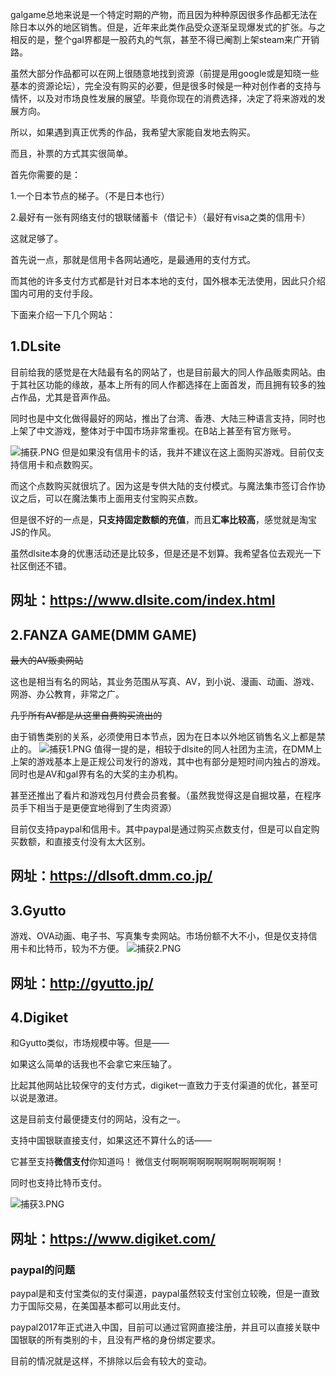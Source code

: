 galgame总地来说是一个特定时期的产物，而且因为种种原因很多作品都无法在除日本以外的地区销售。但是，近年来此类作品受众逐渐呈现爆发式的扩张。与之相反的是，整个gal界都是一股药丸的气氛，甚至不得已阉割上架steam来广开销路。

虽然大部分作品都可以在网上很随意地找到资源（前提是用google或是知晓一些基本的资源论坛），完全没有购买的必要，但是很多时候是一种对创作者的支持与情怀，以及对市场良性发展的展望。毕竟你现在的消费选择，决定了将来游戏的发展方向。

所以，如果遇到真正优秀的作品，我希望大家能自发地去购买。

而且，补票的方式其实很简单。

首先你需要的是：

1.一个日本节点的梯子。（不是日本也行）

2.最好有一张有网络支付的银联储蓄卡（借记卡）（最好有visa之类的信用卡）

这就足够了。

首先说一点，那就是信用卡各网站通吃，是最通用的支付方式。

而其他的许多支付方式都是针对日本本地的支付，国外根本无法使用，因此只介绍国内可用的支付手段。

下面来介绍一下几个网站：

## 1.DLsite
目前给我的感觉是在大陆最有名的网站了，也是目前最大的同人作品贩卖网站。由于其社区功能的缘故，基本上所有的同人作都选择在上面首发，而且拥有较多的独占作品，尤其是音声作品。

同时也是中文化做得最好的网站，推出了台湾、香港、大陆三种语言支持，同时也上架了中文游戏，整体对于中国市场非常重视。在B站上甚至有官方账号。

![捕获.PNG](https://i.loli.net/2020/06/15/CIkbcy5DnuqQjxg.png)
但是如果没有信用卡的话，我并不建议在这上面购买游戏。目前仅支持信用卡和点数购买。

而这个点数购买就很坑了。因为这是专供大陆的支付模式。与魔法集市签订合作协议之后，可以在魔法集市上面用支付宝购买点数。

但是很不好的一点是，**只支持固定数额的充值**，而且**汇率比较高**，感觉就是淘宝JS的作风。

虽然dlsite本身的优惠活动还是比较多，但是还是不划算。我希望各位去观光一下社区倒还不错。
## 网址：https://www.dlsite.com/index.html
## 2.FANZA GAME(DMM GAME)
~~最大的AV贩卖网站~~

这也是相当有名的网站，其业务范围从写真、AV，到小说、漫画、动画、游戏、网游、办公教育，非常之广。

~~几乎所有AV都是从这里自费购买流出的~~

由于销售类别的关系，必须使用日本节点，因为在日本以外地区销售名义上都是禁止的。
![捕获1.PNG](https://i.loli.net/2020/06/15/axI6cdYgGfATCJr.png)
值得一提的是，相较于dlsite的同人社团为主流，在DMM上上架的游戏基本上是正规公司发行的游戏，其中也有部分是短时间内独占的游戏。同时也是AV和gal界有名的大奖的主办机构。

甚至还推出了看片和游戏包月付费会员套餐。（虽然我觉得这是自掘坟墓，在程序员手下相当于是更便宜地得到了生肉资源）

目前仅支持paypal和信用卡。其中paypal是通过购买点数支付，但是可以自定购买数额，和直接支付没有太大区别。
## 网址：https://dlsoft.dmm.co.jp/
## 3.Gyutto
游戏、OVA动画、电子书、写真集专卖网站。市场份额不大不小，但是仅支持信用卡和比特币，较为不方便。
![捕获2.PNG](https://i.loli.net/2020/06/15/fHqyDbCXYhdONan.png)
## 网址：http://gyutto.jp/
## 4.Digiket
和Gyutto类似，市场规模中等。但是——

如果这么简单的话我也不会拿它来压轴了。

比起其他网站比较保守的支付方式，digiket一直致力于支付渠道的优化，甚至可以说是激进。

这是目前支付最便捷支付的网站，没有之一。

支持中国银联直接支付，如果这还不算什么的话——

它甚至支持**微信支付**你知道吗！
微信支付啊啊啊啊啊啊啊啊啊啊啊啊！

同时也支持比特币支付。

![捕获3.PNG](https://i.loli.net/2020/06/15/f8U4RQKVxX9hj7L.png)
## 网址：https://www.digiket.com/
### paypal的问题
paypal是和支付宝类似的支付渠道，paypal虽然较支付宝创立较晚，但是一直致力于国际交易，在美国基本都可以用此支付。

paypal2017年正式进入中国，目前可以通过官网直接注册，并且可以直接关联中国银联的所有类别的卡，且没有严格的身份绑定要求。

目前的情况就是这样，不排除以后会有较大的变动。
